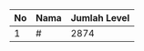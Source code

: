 | No | Nama            | Jumlah Level |
|----|-----------------|--------------|
| 1  | #    |    2874        |

